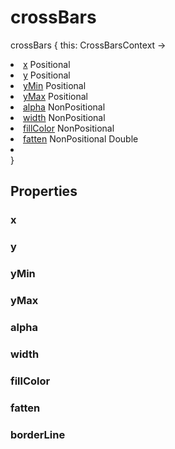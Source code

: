 # crossBars

<tldr>
<p><format style="bold" color="GoldenRod">crossBars</format> <format style="italic">{ this: CrossBarsContext -></format></p>
<list type="none">
<li>
<a href="#x"><format style="bold" color="CadetBlue">x</format></a> <format style="superscript">Positional</format>
<include from="properties.topic" element-id="signature-of-positional"></include>
</li>
<li>
<a href="#y"><format style="bold" color="CadetBlue">y</format></a> <format style="superscript">Positional</format>
<include from="properties.topic" element-id="signature-of-positional"></include>
</li>
<li>
<a href="#ymin"><format style="bold" color="CadetBlue">yMin</format></a> <format style="superscript">Positional</format>
<include from="properties.topic" element-id="signature-of-positional"></include>
</li>
<li>
<a href="#ymax"><format style="bold" color="CadetBlue">yMax</format></a> <format style="superscript">Positional</format>
<include from="properties.topic" element-id="signature-of-positional"></include>
</li>

<li>
<a href="#alpha"><format style="bold" color="DarkGray">alpha</format></a> <format style="superscript">NonPositional</format>
<include from="properties.topic" element-id="signature-of-nonpos-alpha"></include>
</li>
<li>
<a href="#width"><format style="bold" color="DarkGray">width</format></a> <format style="superscript">NonPositional</format>
<include from="properties.topic" element-id="signature-of-nonpos-double"></include>
</li>
<li>
<a href="#fillcolor"><format style="bold" color="DarkGray">fillColor</format></a> <format style="superscript">NonPositional</format>
<include from="properties.topic" element-id="signature-of-nonpos-color"></include>
</li>
<li>
<a href="#fatten"><format style="bold" color="DarkGray">fatten</format></a> <format style="superscript">NonPositional</format>
<emphasis>Double</emphasis>
</li>
<li>
<include from="properties.topic" element-id="signature-of-borderLine"/>
</li>
</list>
<format style="italic">}</format>
</tldr>

## Properties

### x

<include from="properties.topic" element-id="x-property"/>

### y

<include from="properties.topic" element-id="y-property"/>

### yMin

<include from="properties.topic" element-id="yMin-property"/>

### yMax

<include from="properties.topic" element-id="yMax-property"/>

### alpha

<include from="properties.topic" element-id="alpha-property"/>

### width

<include from="properties.topic" element-id="width-property"/>

### fillColor

<include from="properties.topic" element-id="fillColor-property"/>

### fatten

<include from="properties.topic" element-id="fatten-property"/>

### borderLine

<include from="properties.topic" element-id="borderLine-property"/>
